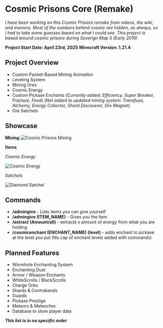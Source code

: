 

# Cosmic Prisons Core (Remake)
*I have been working on this Cosmic Prisons remake from videos, the wiki, and memory. Most of the numbers behind cosmic are hidden, as always, so I had to take some guesses based on what I could see. This project is based around cosmic prisons during Soverign Map 5 (Early 2019)*

**Project Start Date: April 23rd, 2025**
**Minecraft Version: 1.21.4**

Project Overview
-
 - Custom Packet-Based Mining Animation
 - Leveling System
 - Mining Ores
 - Cosmic Energy
 - Custom Pickaxe Enchants 
(*Currently added: Efficiency, Super Breaker, Fracture, Feed*)
(*Not added to updated mining system: Transfuse, Alchemy, Energy Collector, Shard Discoverer, Ore Magnet*)
 - Ore Satchels

Showcase
-
**Mining**
![Cosmic Prisons Mining](https://media3.giphy.com/media/v1.Y2lkPTc5MGI3NjExMmVwZHBxYXl4MjVnOTR3d29jOTdtaWs5Y2szajdyOWh4aHlmY3NkeCZlcD12MV9pbnRlcm5hbF9naWZfYnlfaWQmY3Q9Zw/9bLnWHKvZlboEACrvh/giphy.gif)

**Items**

*Cosmic Energy*

![Cosmic Energy](https://cdn.discordapp.com/attachments/438716898516008960/1368101607816040488/image.png?ex=6816ff69&is=6815ade9&hm=b701ba58a45e5dcb030da61d3bf2118137c2683bb0c6c9e68cb35f37897fb9d4&)

*Satchels*

![Diamond Satchel](https://media.discordapp.net/attachments/438716898516008960/1368102807949021295/image.png?ex=68170087&is=6815af07&hm=ea21c1d23246b1425ebb766349d5180ddd4fe7b1f4e382ec49f79b9909045d61&=&format=webp&quality=lossless&width=455&height=199)

## Commands

- **/admingive** - Lists items you can give yourself
- **/admingive (ITEM_NAME)** - Gives you the item
- **/extract (Amount/all)** - extracts x amount of energy from what you are holding
- **/cosmicenchant (ENCHANT_NAME) (level)** - adds enchant to pickaxe at the level you put (No cap of enchant levels added with commands)

Planned Features
-
- Wormhole Enchanting System
- Enchanting Dust
 - Armor / Weapon Enchants
 - WhiteScrolls / BlackScrolls
 - Charge Orbs
 - Shards & Contrabands
 - Guards
 - Pickaxe Prestige
 - Meteors & Meteorites
 - Database to store player data

***This list is in no specific order*** 

